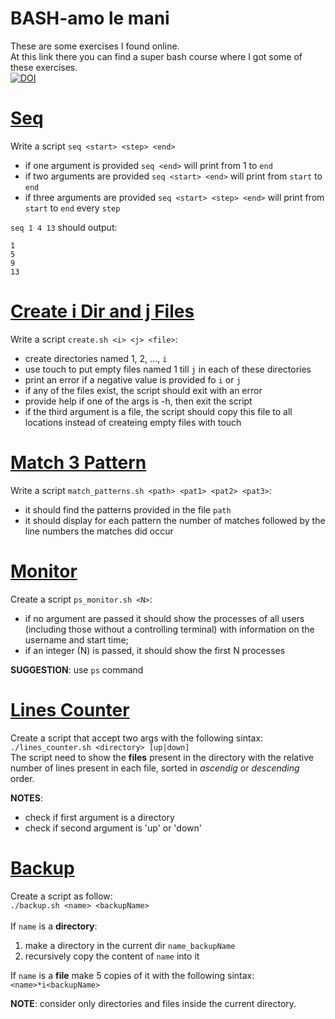 # BASH-amo le mani
These are some exercises I found online. \
At this link there you can find a super bash course where I got some of these exercises.\
[![DOI](https://zenodo.org/badge/DOI/10.5281/zenodo.1045332.svg)](https://doi.org/10.5281/zenodo.1038525)

# [Seq](seq.sh)
Write a script `seq <start> <step> <end>`
- if one argument is provided `seq <end>` will print from 1 to `end`
- if two arguments are provided `seq <start> <end>` will print from `start` to `end`
- if three arguments are provided `seq <start> <step> <end>` will print from `start` to `end` every `step`

`seq 1 4 13` should output:
```
1
5
9
13
```

# [Create i Dir and j Files](create.sh)
Write a script `create.sh <i> <j> <file>`:
- create directories named 1, 2, ..., `i`
- use touch to put empty files named 1 till `j` in each of these directories
- print an error if a negative value is provided fo `i` or `j`
- if any of the files exist, the script should exit with an error
- provide help if  one of the args is -h, then exit the script
- if the third argument is a file, the script should copy this file to all locations instead of createing empty files with touch

# [Match 3 Pattern](match_patterns.sh)
Write a script `match_patterns.sh <path> <pat1> <pat2> <pat3>`:
- it should find the patterns provided in the file `path`
- it should display for each pattern the number of matches followed by the line numbers the matches did occur 
# [Monitor](ps_monitor.sh) 

Create a script `ps_monitor.sh <N>`:
- if no argument are passed it should show the processes of all users (including those without a controlling terminal) with information on the username and start time;
- if an integer (N) is passed, it should show the first N processes

__SUGGESTION__: use `ps` command

# [Lines Counter](lines_counter.sh)

Create a script that accept two args with the following sintax:\
`./lines_counter.sh <directory> [up|down]`\
The script need to show the __files__  present in the directory with the relative number of lines present in each file, sorted in _ascendig_ or _descending_ order.

__NOTES__: 
- check if first argument is a directory
- check if second argument is 'up' or 'down'

# [Backup](backup.sh)

Create a script as follow: \
`./backup.sh <name> <backupName>` \
\
If `name` is a __directory__:
1. make a directory in the current dir `name_backupName`
2. recursively copy the content of `name` into it

If `name` is a __file__ make 5 copies of it with the following sintax:\
`<name>*i<backupName>`

__NOTE__: consider only directories and files inside the current directory.